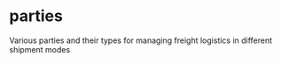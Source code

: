 # parties

Various parties and their types for managing freight logistics in different shipment modes
